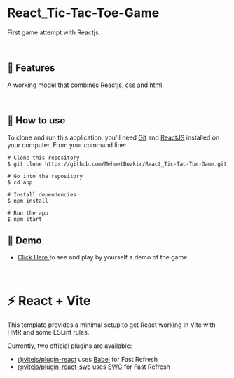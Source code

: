 # React_Tic-Tac-Toe-Game

First game attempt with Reactjs.


<p align="center"> 

<br> 
  
  :wrench: Features 
  -------------------

  A working model that combines Reactjs, css and html.
  
<br> 
  
  ## :book: How to use
To clone and run this application, you'll need [Git](https://git-scm.com/downloads) and [ReactJS](https://reactjs.org/docs/getting-started.html) installed on your computer. From your command line:

```
# Clone this repository
$ git clone https://github.com/MehmetBozkir/React_Tic-Tac-Toe-Game.git

# Go into the repository
$ cd app

# Install dependencies
$ npm install

# Run the app
$ npm start
```
## :link: Demo
  - <a target="_blank" href="https://react-test-game.netlify.app/"> Click Here </a> to see and play by yourself a demo of the game.

<br> 
  

# :zap: React + Vite

This template provides a minimal setup to get React working in Vite with HMR and some ESLint rules.

Currently, two official plugins are available:

- [@vitejs/plugin-react](https://github.com/vitejs/vite-plugin-react/blob/main/packages/plugin-react/README.md) uses [Babel](https://babeljs.io/) for Fast Refresh
- [@vitejs/plugin-react-swc](https://github.com/vitejs/vite-plugin-react-swc) uses [SWC](https://swc.rs/) for Fast Refresh

